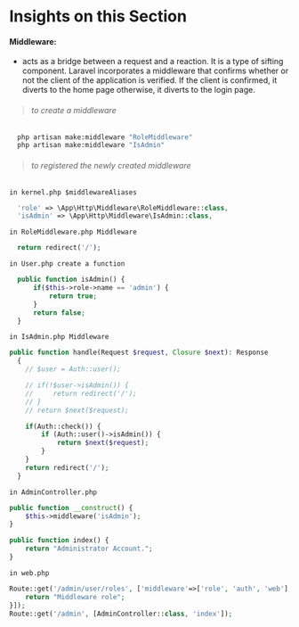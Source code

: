 # Insights on this Section
#### Middleware:
- acts as a bridge between a request and a reaction. It is a type of sifting component. Laravel incorporates a middleware that confirms whether or not the client of the application is verified. If the client is confirmed, it diverts to the home page otherwise, it diverts to the login page.

> ###### to create a middleware
```cmd
  php artisan make:middleware "RoleMiddleware"
  php artisan make:middleware "IsAdmin"
```
> ###### to registered the newly created middleware
`in kernel.php $middlewareAliases`
```php
  'role' => \App\Http\Middleware\RoleMiddleware::class,
  'isAdmin' => \App\Http\Middleware\IsAdmin::class,
```
`in RoleMiddleware.php Middleware`
```php
  return redirect('/');
```
`in User.php create a function`
```php
  public function isAdmin() {
      if($this->role->name == 'admin') {
          return true;
      }
      return false;
  }
```
`in IsAdmin.php Middleware`
```php
public function handle(Request $request, Closure $next): Response
  {
    // $user = Auth::user();

    // if(!$user->isAdmin()) {
    //     return redirect('/');
    // }
    // return $next($request);

    if(Auth::check()) {
        if (Auth::user()->isAdmin()) {
            return $next($request);
        }
    }
    return redirect('/');
  }
```
`in AdminController.php`
```php
public function __construct() {
    $this->middleware('isAdmin');
}

public function index() {
    return "Administrator Account.";
}
```
`in web.php`
```php
Route::get('/admin/user/roles', ['middleware'=>['role', 'auth', 'web'], function () {
    return "Middleware role";
}]);
Route::get('/admin', [AdminController::class, 'index']);
```
